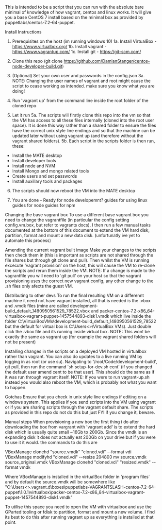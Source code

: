 This is intended to be a script that you can run with the absolute bare minimal of knowledge of how vagrant, centos and linux works. It will give you a base CentOS 7 install based on the minimal box as provided by puppetlabs/centos-7.2-64-puppet.

Install Instructions
1. Prerequisites on the host (im running windows 10)
1a. Install VirtualBox - https://www.virtualbox.org/
1b. Install vagrant - https://www.vagrantup.com/
1c. Install git - https://git-scm.com/

2. Clone this repo (git clone https://github.com/DamianStanger/centos-node-developer-build.git)

3. (Optional) Set your own user and passwords in the config.json 
3a. NOTE: Changing the user names of vagrant and root might cause the script to cease working as intended. make sure you know what you are doing!

4. Run 'vagrant up' from the command line inside the root folder of the cloned repo

5. Let it run
5a. The scripts will firstly clone this repo into the vm so that the VM has access to all these files internally (cloned into the root user space). It is done this way rather than a shared folder to ensure the files have the correct unix style line endings and so that the machine can be updated later without using vagrant up (and therefore without the vagrant shared folders).
5b. Each script in the scripts folder is then run, these:
* Install the MATE desktop
* Install developer tools
* Install node and NVM
* Install Mongo and mongo related tools
* Create users and set passwords
* Install auxillary tools and packages

6. The scripts should now reboot the VM into the MATE desktop

7. You are done - Ready for node developemnt?
guides for using linux
guides for node
guides for npm


Changing the base vagrant box
To use a different base vagrant box you need to change the vagrantfile (in particular the config setting config.vm.box, but refer to vagrants docs). I then run a few manual tasks documented at the bottom of this document to extend the VM hard disk, partition, format and mount a new data disk. (unfortunatly ive yet to automate this process) 


Amending the current vagrant built image
Make your changes to the scripts then check them in (this is important as scripts are not shared through the file shares but through git clone and pull). Then whilst the VM is running excecute 'vagrant provision' on the host, this will cause the VM to re-clone the scripts and rerun them inside the VM. 
NOTE: If a change is made to the vagrantfile you will need to 'git pull' on your host so that the vagrant provisioning uses the correct new vagrant config, any other change to the .sh files only afects the guest VM.  


Distributing to other devs
To run the final resulting VM on a differennt machine it need not have vagrant installed, all that is needed is the .vbox and .vmdk files (mine are called development-build_default_1480950561529_78522.vbox and packer-centos-7.2-x86_64-virtualbox-vagrant-puppet-1457544893-disk1.vmdk which live inside the folder C:\VirtualBoxVMs\development-build_default_1480950561529_78522 but the default for virtual box is C:\Users\<<username>>\VirtualBox VMs). 
Just double click the .vbox file and its running inside virtual box. NOTE: This wont be exactly the same as vagrant up (for example the vagrant shared folders will not be present)


Installing changes in the scripts on a deployed VM hosted in virtualbox rather than vagrant.
You can also do updates to a live running VM by logging in as root (or use su). Navigating to '/root/Code/development-build', git pull, then run the command 'sh setup-for-dev.sh cent' (if you changed the default user amend cent to be that user). This should do the same as if it was run through vagrant itself. NOTE: If you were to run vagrant-up.sh instead you would also reboot the VM, which is probably not what you want to happen.


Gotchas
Ensure that you check in unix style line endings if editing on a windows system. This applies if you send scripts into the VM using vagrant or if you are sharing scripts through the vagrant default share. The scripts as provided in this repo do not do this but just FYI if you change it, beware.


Manual steps
When provisioning a new box the first thing i do after downloading the box from vargrant with 'vagrant add' is to extend the hard disk which is usually quite small ~16Gb to 200Gb. Since the vmdk is an expanding disk it does not actually eat 200Gb on your drive but if you were to use it it would. the commands to do this are 

VBoxManage clonehd "source.vmdk" "cloned.vdi" --format vdi
VBoxManage modifyhd "cloned.vdi" --resize 204800
mv source.vmdk source_original.vmdk
VBoxManage clonehd "cloned.vdi" "resized.vmdk" --format vmdk

Where VBoxManage is installed in the virtualBox folder in 'program files' and by default the source.vmdk will be somewhere like "C:\Users\<<username>>\.vagrant.d\boxes\puppetlabs-VAGRANTSLASH-centos-7.2-64-puppet\1.0.1\virtualbox\packer-centos-7.2-x86_64-virtualbox-vagrant-puppet-1457544893-disk1.vmdk"

To utilise this space you need to open the VM with virtualbox and use the GParted tooling or fdisk to partition, format and mount a new volume. I find its best to do this after running vagrant up as everything is installed at that point. 

